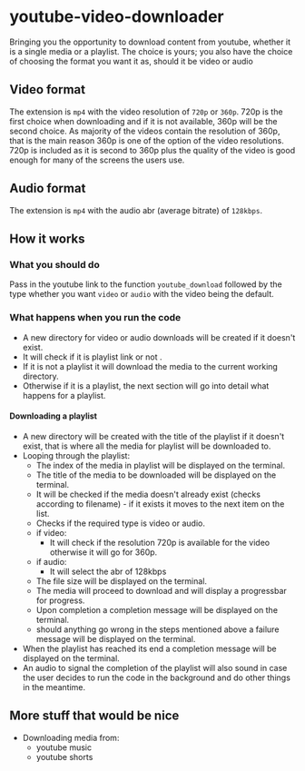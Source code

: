 # **youtube-video-downloader**

Bringing you the opportunity to download content from youtube, whether it is a single media or a playlist. The choice is yours; you also have the choice of choosing the format you want it as, should it be video or audio

## **Video format**

The extension is `mp4` with the video resolution of `720p` or `360p`. 720p is the first choice when downloading and if it is not available, 360p will be the second choice. As majority of the videos contain the resolution of 360p, that is the main reason 360p is one of the option of the video resolutions. 720p is included as it is second to 360p plus the quality of the video is good enough for many of the screens the users use.

## **Audio format**

The extension is `mp4` with the audio abr (average bitrate) of `128kbps`.

## **How it works**

### **What you should do**

Pass in the youtube link to the function `youtube_download` followed by the type whether you want `video` or `audio` with the video being the default.

### **What happens when you run the code**

* A new directory for video or audio downloads will be created if it doesn't exist.
* It will check if it is playlist link or not .
* If it is not a playlist it will download the media to the current working directory.
* Otherwise if it is a playlist, the next section will go into detail what happens for a playlist.

#### **Downloading a playlist**

* A new directory will be created with the title of the playlist if it doesn't exist, that is where all the media for playlist will be downloaded to.
* Looping through the playlist:
    * The index of the media in playlist will be displayed on the terminal.
    * The title of the media to be downloaded will be displayed on the terminal.
    * It will be checked if the media doesn't already exist (checks according to filename) - if it exists it moves to the next item on the list.
    * Checks if the required type is video or audio.
    * if video:
        * It will check if the resolution 720p is available for the video otherwise it will go for 360p.
    * if audio:
        * It will select the abr of 128kbps
    * The file size will be displayed on the terminal.
    * The media will proceed to download and will display a progressbar for progress.
    * Upon completion a completion message will be displayed on the terminal.
    * should anything go wrong in the steps mentioned above a failure message will be displayed on the terminal.
* When the playlist has reached its end a completion message will be displayed on the terminal.
* An audio to signal the completion of the playlist will also sound in case the user decides to run the code in the background and do other things in the meantime.

## More stuff that would be nice

* Downloading media from:
    * youtube music
    * youtube shorts
